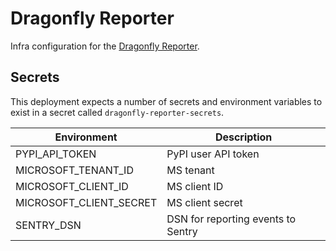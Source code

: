 # Dragonfly Reporter

Infra configuration for the [Dragonfly Reporter](https://github.com/vipyrsec/dragonfly-reporter).

## Secrets

This deployment expects a number of secrets and environment variables to exist in a secret called
`dragonfly-reporter-secrets`.

| Environment             | Description                        |
| ----------------------- | ---------------------------------- |
| PYPI_API_TOKEN          | PyPI user API token                |
| MICROSOFT_TENANT_ID     | MS tenant                          |
| MICROSOFT_CLIENT_ID     | MS client ID                       |
| MICROSOFT_CLIENT_SECRET | MS client secret                   |
| SENTRY_DSN              | DSN for reporting events to Sentry |
